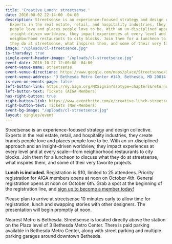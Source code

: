 ```yaml
---
title: 'Creative Lunch: streetsense.'
date: 2016-08-02 22:14:00 -04:00
description: Streetsense is an experience-focused strategy and design collective.
  Experts in the real estate, retail, and hospitality industries, they create brands
  people love and places people love to be. With an un-disciplined approach and an
  insight-driven worldview, they impact experiences at every level and at every scale—from
  neighborhood restaurants to city blocks. Join them for a luncheon to discuss what
  they do at streetsense, what inspires them, and some of their very favorite projects.
image: "/uploads/cl-streetsence.jpg"
is-thursday: true
single-event-header-image: "/uploads/cl-streetsence.jpg"
event-date: 2016-10-27 12:00:00 -04:00
event-venue-name: streetsense.
event-venue-directions: https://www.google.com/maps/place/Streetsense/@38.98455,-77.0972987,17z/data=!3m1!4b1!4m5!3m4!1s0x89b7c97accdc87b9:0x51fedfe6b943bf58!8m2!3d38.98455!4d-77.09511
event-venue-address: '3 Bethesda Metro Center #140, Bethesda, MD 20814'
is-even-on-events-page: false
left-button-link: https://my.aiga.org/MXSignin?ssotype=chapters&returnurl=http://dc.aiga.org/event/creative-lunch-streetsense/
left-button-text: Tickets (AIGA Members)
has-right-button: true
right-button-link: https://www.eventbrite.com/e/creative-lunch-streetsense-tickets-27962496580?ref=ebapi
right-button-text: Tickets (Non-Members)
event-bg-image: "/uploads/cl-streetsence.jpg"
layout: singles/event
---
```


Streetsense is an experience-focused strategy and design collective. Experts in the real estate, retail, and hospitality industries, they create brands people love and places people love to be. With an un-disciplined approach and an insight-driven worldview, they impact experiences at every level and at every scale—from neighborhood restaurants to city blocks. Join them for a luncheon to discuss what they do at streetsense, what inspires them, and some of their very favorite projects.

**Lunch is included.** Registration is $10, limited to 25 attendees. Priority registration for AIGA members opens at noon on October 4th. General registration opens at noon on October 6th. Grab a spot at the beginning of the registration line, and [sign up to become a member today!](http://www.aiga.org/join)

Please plan to arrive at streetsense 10 minutes early to allow time for registration, lunch and swapping stories with other designers. The presentation will begin promptly at noon.

Nearest Metro is Bethesda. Streetsense is located directly above the station on the Plaza level of 3 Bethesda Metro Center. There is paid parking available in Bethesda Metro Center, along with street parking and multiple parking garages around downtown Bethesda.